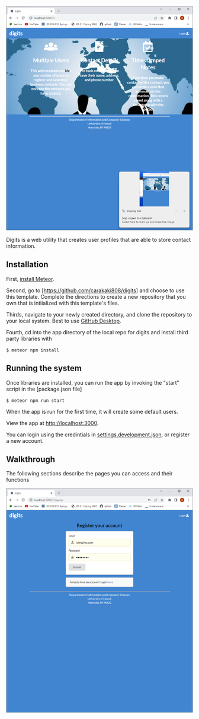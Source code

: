 <img src="doc/Digits-Landing-Page.png"/>

Digits is a web utility that creates user profiles that are able to store contact information.

## Installation

First, [install Meteor](https://www.meteor.com/install).

Second, go to [https://github.com/carakaki808/digits] and choose to use this template. Complete the directions to create a new repository that you own that is intiialized with this template's files.

Thirds, navigate to your newly created directory, and clone the repository to your local system. Best to use [GitHub Desktop](https://desktop.github.com/).

Fourth, cd into the app directory of the local repo for digits and install third party libraries with 

```
$ meteor npm install
```

## Running the system

Once libraries are installed, you can run the app by invoking the "start" script in the [package.json file]

```
$ meteor npm run start
```

When the app is run for the first time, it will create some default users.

View the app at [http://localhost:3000](http://localhost:3000).

You can login using the credintials in [settings.development.json](https://github.com/carakaki808/digits/blob/master/config/settings.development.json), or register a new account.

## Walkthrough

The following sections describe the pages you can access and their functions

<img src="doc/sign-up-page.png"/>
